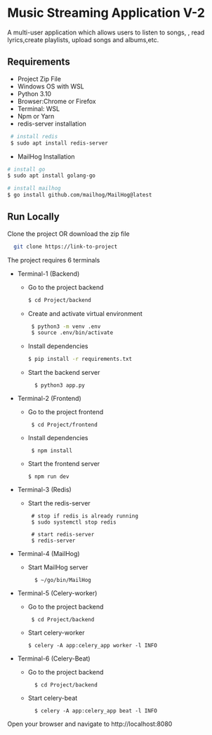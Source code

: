 
# Music Streaming Application V-2

A multi-user application which allows users to listen to songs, , read lyrics,create playlists, upload songs and albums,etc. 




## Requirements 

- Project Zip File
- Windows OS with WSL
- Python 3.10
- Browser:Chrome or Firefox
- Terminal: WSL
- Npm or Yarn
- redis-server installation
```bash
 # install redis
 $ sudo apt install redis-server
```
- MailHog Installation
```bash
# install go
$ sudo apt install golang-go

# install mailhog
$ go install github.com/mailhog/MailHog@latest
```




## Run Locally



Clone the project OR download the zip file
```bash
  git clone https://link-to-project
```

The project requires 6 terminals

- Terminal-1 (Backend)

  - Go to the project backend

    ```bash
    $ cd Project/backend
    ```

  - Create and activate virtual environment
       ```bash
        $ python3 -m venv .env
        $ source .env/bin/activate

   - Install dependencies
        ```bash
        $ pip install -r requirements.txt
        ``` 

    - Start the backend server

            $ python3 app.py
- Terminal-2 (Frontend)

     - Go to the project frontend

            $ cd Project/frontend

     - Install dependencies

            $ npm install
     -  Start the frontend server

            $ npm run dev
- Terminal-3 (Redis)

     - Start the redis-server

            # stop if redis is already running
            $ sudo systemctl stop redis

            # start redis-server
            $ redis-server
- Terminal-4 (MailHog)

    - Start MailHog server

            $ ~/go/bin/MailHog
- Terminal-5 (Celery-worker)

     - Go to the project backend

            $ cd Project/backend
  - Start celery-worker

        $ celery -A app:celery_app worker -l INFO
- Terminal-6 (Celery-Beat)

    - Go to the project backend

            $ cd Project/backend
    - Start celery-beat

            $ celery -A app:celery_app beat -l INFO
Open your browser and navigate to http://localhost:8080
